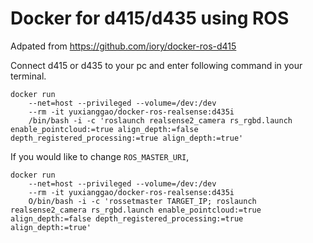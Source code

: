 # Docker for d415/d435 using ROS

Adpated from https://github.com/iory/docker-ros-d415

Connect d415 or d435 to your pc and enter following command in your terminal.

```
docker run 
    --net=host --privileged --volume=/dev:/dev 
    --rm -it yuxianggao/docker-ros-realsense:d435i 
    /bin/bash -i -c 'roslaunch realsense2_camera rs_rgbd.launch enable_pointcloud:=true align_depth:=false depth_registered_processing:=true align_depth:=true'
```

If you would like to change ```ROS_MASTER_URI```,

```
docker run 
    --net=host --privileged --volume=/dev:/dev 
    --rm -it yuxianggao/docker-ros-realsense:d435i 
    O/bin/bash -i -c 'rossetmaster TARGET_IP; roslaunch realsense2_camera rs_rgbd.launch enable_pointcloud:=true align_depth:=false depth_registered_processing:=true align_depth:=true'
```
